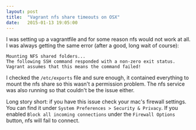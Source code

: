 ```yaml
---
layout: post
title:  "Vagrant nfs share timeouts on OSX"
date:   2015-01-13 19:05:00
---
```


I was setting up a vagrantfile and for some reason nfs would not work at all. I was always getting the same error (after a good, long wait of course):

```
Mounting NFS shared folders...
The following SSH command responded with a non-zero exit status.
Vagrant assumes that this means the command failed!
```

I checked the `/etc/exports` file and sure enough, it contained everything to mount the nfs share so this wasn't a permission problem. The nfs service was also running so that couldn't be the issue either.

Long story short: if you have this issue check your mac's firewall settings. You can find it under `System Preferences > Security & Privacy`. If you enabled `Block all incoming connections` under the `Firewall Options` button, nfs will fail to connect.